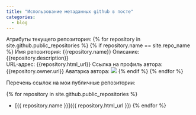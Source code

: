 ```yaml
---
title: "Использование метаданных github в посте"
categories:
  - blog
---
```


Атрибуты текущего репозитория:
{% for repository in site.github.public_repositories %}
  {% if repository.name == site.repo_name %}
  Имя репозитория:          {{repository.name}}
  Описание:                 {{repository.description}}                
  URL-адрес:                {{repository.html_url}}
  Ссылка на профиль автора: {{repository.owner.url}}
  Аватарка автора:
  ![]({{repository.owner.url}})
  {% endif %}
{% endfor %} 

Перечень ссылок на мои публичные репозитории:

{% for repository in site.github.public_repositories %}
  * [{{ repository.name }}]({{ repository.html_url }})
{% endfor %}